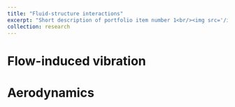 ```yaml
---
title: "Fluid-structure interactions"
excerpt: "Short description of portfolio item number 1<br/><img src='/images/500x300.png'>"
collection: research
---
```


Flow-induced vibration
======

Aerodynamics
======

